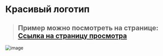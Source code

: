 # Красивый логотип

>__Пример можно посмотреть на странице:__ 
>[Ссылка на страницу просмотра](https://vladjutnik.github.io/logo_example/)
>---
![image](https://user-images.githubusercontent.com/56529566/168723690-f03e6189-d770-446b-bef0-81de6ba7a4c3.png)
